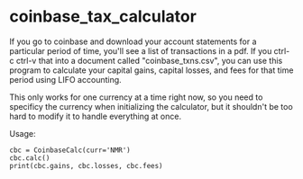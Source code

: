 # coinbase_tax_calculator

If you go to coinbase and download your account statements for a particular period of time, you'll see a list of transactions in a pdf. If you ctrl-c ctrl-v that into a document called "coinbase_txns.csv", you can use this program to calculate your capital gains, capital losses, and fees for that time period using LIFO accounting.

This only works for one currency at a time right now, so you need to specificy the currency when initializing the calculator, but it shouldn't be too hard to modify it to handle everything at once.

Usage:
```
cbc = CoinbaseCalc(curr='NMR')
cbc.calc()
print(cbc.gains, cbc.losses, cbc.fees)
```
